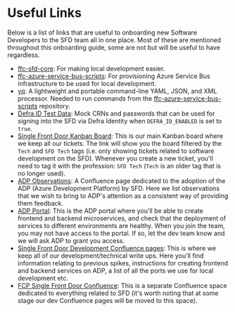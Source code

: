 # Useful Links
Below is a list of links that are useful to onboarding new Software Developers to the SFD team all in one place. Most of these are mentioned throughout this onboarding guide, some are not but will be useful to have regardless.
- [ffc-sfd-core](https://github.com/defra/ffc-sfd-core): For making local development easier.
- [ffc-azure-service-bus-scripts](https://github.com/defra/ffc-azure-service-bus-scripts): For provisioning Azure Service Bus infrastructure to be used for local development.
- [yq](https://github.com/mikefarah/yq): A lightweight and portable command-line YAML, JSON, and XML processor. Needed to run commands from the [ffc-azure-service-bus-scripts](https://github.com/defra/ffc-azure-service-bus-scripts) repository.
- [Defra ID Test Data](https://eaflood.atlassian.net/wiki/spaces/VVAHWR/pages/4329538112/DEFRA+ID+Test+Data): Mock CRNs and passwords that can be used for signing into the SFD via Defra Identity when `DEFRA_ID_ENABLED` is set to `true`.
- [Single Front Door Kanban Board](https://dev.azure.com/defragovuk/DEFRA-FFC/_boards/board/t/Single%20Front%20Door/Stories?System.Tags=SFD%20Tech%2CTech): This is our main Kanban board where we keep all our tickets. The link will show you the board filtered by the `Tech` and `SFD Tech` tags (i.e. only showing tickets related to software development on the SFD). Whenever you create a new ticket, you'll need to tag it with the profession: `SFD Tech` (`Tech` is an older tag that is no longer used).
- [ADP Observations](https://eaflood.atlassian.net/wiki/spaces/SFI/pages/4748410950/ADP+Observations): A Confluence page dedicated to the adoption of the ADP (Azure Development Platform) by SFD. Here we list observations that we wish to bring to ADP's attention as a consistent way of providing them feedback.
- [ADP Portal](https://portal.adp.defra.gov.uk/): This is the ADP portal where you'll be able to create frontend and backend microservices, and check that the deployment of services to different environments are healthy. When you join the team, you may not have access to the portal. If so, let the dev team know and we will ask ADP to grant you access.
- [Single Front Door Development Confluence pages](https://eaflood.atlassian.net/wiki/spaces/SFI/pages/4660625764/Single+Front+Door): This is where we keep all of our development/technical write ups. Here you'll find information relating to previous spikes, instructions for creating frontend and backend services on ADP, a list of all the ports we use for local development etc.
- [FCP Single Front Door Confluence](https://eaflood.atlassian.net/wiki/spaces/SFD/overview?homepageId=4930699693): This is a separate Confluence space dedicated to everything related to SFD (it's worth noting that at some stage our dev Confluence pages will be moved to this space).